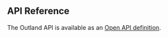 ## API Reference

The Outland API is available as an [Open API definition](https://github.com/dehora/outland/blob/master/outland-feature-server/src/main/resources/outland-oai.yaml).  